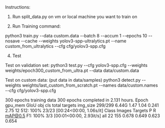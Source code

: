 
Instructions:

1. Run split_data.py on vm or local machine you want to train on


2. Run Training command:

python3 train.py --data custom.data --batch 8 --accum 1 --epochs 10 --nosave --cache --weights yolov3-spp-ultralytics.pt --name custom_from_ultralytics --cfg cfg/yolov3-spp.cfg

4. Test

Test on validation set:
python3 test.py --cfg yolov3-spp.cfg --weights weights/epoch300_custom_from_ultra.pt --data data/custom.data

Test on custom data: (put data in data/samples)
python3 detect.py --weights weights/last_custom_from_scratch.pt --names data/custom.names --cfg cfg/yolov3-spp.cfg


300 epochs training data
300 epochs completed in 2.131 hours.
Epoch   gpu_mem      GIoU       obj       cls     total   targets  img_size
   299/299     6.44G      1.47      1.04     0.241      2.75        12    512: 100% 23/23 [00:24<00:00,  1.06s/it]
		Class    Images   Targets         P         R   mAP@0.5           F1: 100% 3/3 [00:01<00:00,  2.93it/s]
        all        22       155     0.678     0.649     0.623     0.654